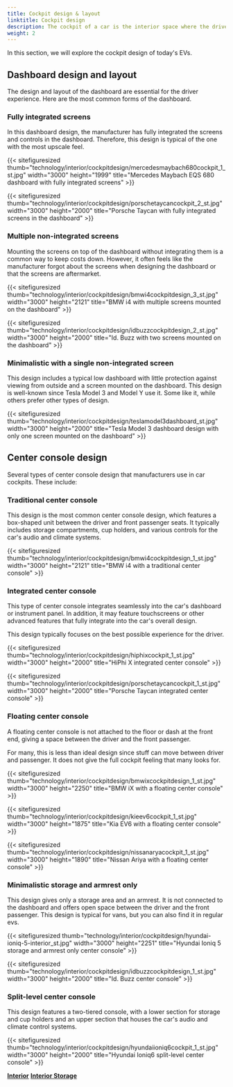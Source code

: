 ```yaml
---
title: Cockpit design & layout
linktitle: Cockpit design
description: The cockpit of a car is the interior space where the driver and passengers interact with the car's functions and features. Therefore, the cockpit design is essential to the car's overall appeal, performance, comfort, and safety.
weight: 2
---
```

<!-- markdownlint-disable MD033 -->

In this section, we will explore the cockpit design of today's EVs.

## Dashboard design and layout

The design and layout of the dashboard are essential for the driver experience. Here are the most common forms of the dashboard.

### Fully integrated screens

In this dashboard design, the manufacturer has fully integrated the screens and controls in the dashboard. Therefore, this design is typical of the one with the most upscale feel.

{{< sitefiguresized thumb="technology/interior/cockpitdesign/mercedesmaybach680cockpit_1_st.jpg" width="3000" height="1999" title="Mercedes Maybach EQS 680 dashboard with fully integrated screens" >}}

{{< sitefiguresized thumb="technology/interior/cockpitdesign/porschetaycancockpit_2_st.jpg" width="3000" height="2000" title="Porsche Taycan with fully integrated screens in the dashboard" >}}

### Multiple non-integrated screens

Mounting the screens on top of the dashboard without integrating them is a common way to keep costs down. However, it often feels like the manufacturer forgot about the screens when designing the dashboard or that the screens are aftermarket.

{{< sitefiguresized thumb="technology/interior/cockpitdesign/bmwi4cockpitdesign_3_st.jpg" width="3000" height="2121" title="BMW i4 with multiple screens mounted on the dashboard" >}}

{{< sitefiguresized thumb="technology/interior/cockpitdesign/idbuzzcockpitdesign_2_st.jpg" width="3000" height="2000" title="Id. Buzz with two screens mounted on the dashboard" >}}


### Minimalistic with a single non-integrated screen

This design includes a typical low dashboard with little protection against viewing from outside and a screen mounted on the dashboard. This design is well-known since Tesla Model 3 and Model Y use it. Some like it, while others prefer other types of design.

{{< sitefiguresized thumb="technology/interior/cockpitdesign/teslamodel3dashboard_st.jpg" width="3000" height="2000" title="Tesla Model 3 dashboard design with only one screen mounted on the dashboard" >}}

## Center console design

Several types of center console design that manufacturers use in car cockpits. These include:

### Traditional center console

This design is the most common center console design, which features a box-shaped unit between the driver and front passenger seats. It typically includes storage compartments, cup holders, and various controls for the car's audio and climate systems.

{{< sitefiguresized thumb="technology/interior/cockpitdesign/bmwi4cockpitdesign_1_st.jpg" width="3000" height="2121" title="BMW i4 with a traditional center console" >}}

### Integrated center console

This type of center console integrates seamlessly into the car's dashboard or instrument panel. In addition, it may feature touchscreens or other advanced features that fully integrate into the car's overall design.

This design typically focuses on the best possible experience for the driver.

{{< sitefiguresized thumb="technology/interior/cockpitdesign/hiphixcockpit_1_st.jpg" width="3000" height="2000" title="HiPhi X integrated center console" >}}

{{< sitefiguresized thumb="technology/interior/cockpitdesign/porschetaycancockpit_1_st.jpg" width="3000" height="2000" title="Porsche Taycan integrated center console" >}}

### Floating center console

A floating center console is not attached to the floor or dash at the front end, giving a space between the driver and the front passenger.

For many, this is less than ideal design since stuff can move between driver and passenger. It does not give the full cockpit feeling that many looks for.

{{< sitefiguresized thumb="technology/interior/cockpitdesign/bmwixcockpitdesign_1_st.jpg" width="3000" height="2250" title="BMW iX with a floating center console" >}}

{{< sitefiguresized thumb="technology/interior/cockpitdesign/kieev6cockpit_1_st.jpg" width="3000" height="1875" title="Kia EV6 with a floating center console" >}}

{{< sitefiguresized thumb="technology/interior/cockpitdesign/nissanaryacockpit_1_st.jpg" width="3000" height="1890" title="Nissan Ariya with a floating center console" >}}

### Minimalistic storage and armrest only

This design gives only a storage area and an armrest. It is not connected to the dashboard and offers open space between the driver and the front passenger. This design is typical for vans, but you can also find it in regular evs.

{{< sitefiguresized thumb="technology/interior/cockpitdesign/hyundai-ioniq-5-interior_st.jpg" width="3000" height="2251" title="Hyundai Ioniq 5 storage and armrest only center console" >}}

{{< sitefiguresized thumb="technology/interior/cockpitdesign/idbuzzcockpitdesign_1_st.jpg" width="3000" height="2000" title="Id. Buzz center console" >}}

### Split-level center console

This design features a two-tiered console, with a lower section for storage and cup holders and an upper section that houses the car's audio and climate control systems.

{{< sitefiguresized thumb="technology/interior/cockpitdesign/hyundaiioniq6cockpit_1_st.jpg" width="3000" height="2000" title="Hyundai Ioniq6 split-level center console" >}}


<div class="mt-3 mb-3">
    <a href="../" class="text-decoration-none text-black"><strong><i class="bi-arrow-left"></i> Interior</strong></a>
    <a href="../interiorstorage/" class="text-decoration-none text-black float-end"><strong>Interior Storage <i class="bi-arrow-right"></i></strong></a>
</div>
